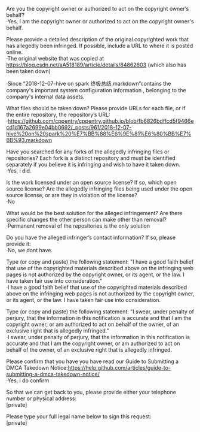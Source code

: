 Are you the copyright owner or authorized to act on the copyright owner’s behalf?  
·Yes, I am the copyright owner or authorized to act on the copyright owner's behalf.

Please provide a detailed description of the original copyrighted work that has allegedly been infringed. If possible, include a URL to where it is posted online.  
·The original website that was copied at https://blog.csdn.net/aA518189/article/details/84862603 (which also has been taken down)

·Since “2018-12-07-hive on spark 终极总结.markdown”contains the company's important system configuration information , belonging to the company's internal data assets.  

What files should be taken down? Please provide URLs for each file, or if the entire repository, the repository’s URL:  
·https://github.com/cppentry/cppentry.github.io/blob/fb6826bdffcd5f9466ecd1d167a2699e04bb0692/_posts/961/2018-12-07-hive%20on%20spark%20%E7%BB%88%E6%9E%81%E6%80%BB%E7%BB%93.markdown

Have you searched for any forks of the allegedly infringing files or repositories? Each fork is a distinct repository and must be identified separately if you believe it is infringing and wish to have it taken down.  
·Yes, i did.

Is the work licensed under an open source license? If so, which open source license? Are the allegedly infringing files being used under the open source license, or are they in violation of the license?  
·No

What would be the best solution for the alleged infringement? Are there specific changes the other person can make other than removal?  
·Permanent removal of the repositories is the only solution

Do you have the alleged infringer’s contact information? If so, please provide it:  
·No, we dont have.

Type (or copy and paste) the following statement: "I have a good faith belief that use of the copyrighted materials described above on the infringing web pages is not authorized by the copyright owner, or its agent, or the law. I have taken fair use into consideration."   
·I have a good faith belief that use of the copyrighted materials described above on the infringing web pages is not authorized by the copyright owner, or its agent, or the law. I have taken fair use into consideration.

Type (or copy and paste) the following statement: "I swear, under penalty of perjury, that the information in this notification is accurate and that I am the copyright owner, or am authorized to act on behalf of the owner, of an exclusive right that is allegedly infringed."  
·I swear, under penalty of perjury, that the information in this notification is accurate and that I am the copyright owner, or am authorized to act on behalf of the owner, of an exclusive right that is allegedly infringed.

Please confirm that you have you have read our Guide to Submitting a DMCA Takedown Notice:https://help.github.com/articles/guide-to-submitting-a-dmca-takedown-notice/  
·Yes, i do confirm

So that we can get back to you, please provide either your telephone number or physical address:  
[private]

Please type your full legal name below to sign this request:  
[private]
